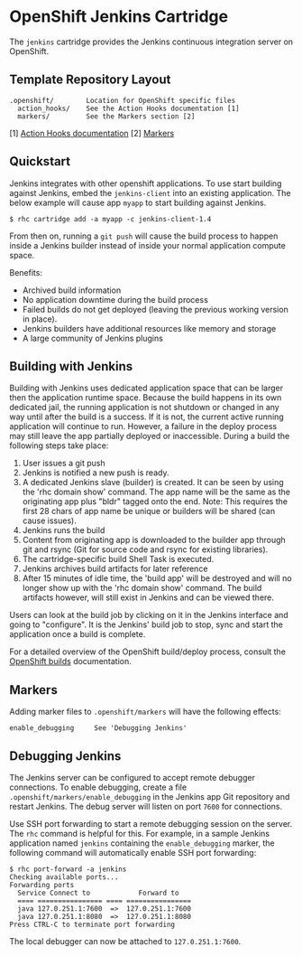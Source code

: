 # OpenShift Jenkins Cartridge

The `jenkins` cartridge provides the Jenkins continuous integration server on OpenShift.

## Template Repository Layout

    .openshift/        Location for OpenShift specific files
      action_hooks/    See the Action Hooks documentation [1]
      markers/         See the Markers section [2]

\[1\] [Action Hooks documentation](https://github.com/openshift/origin-server/blob/master/node/README.writing_applications.md#action-hooks)
\[2\] [Markers](#markers)


## Quickstart

Jenkins integrates with other openshift applications.  To use start building
against Jenkins, embed the `jenkins-client` into an existing application.  The
below example will cause app `myapp` to start building against Jenkins.

    $ rhc cartridge add -a myapp -c jenkins-client-1.4

From then on, running a `git push` will cause the build process to happen
inside a Jenkins builder instead of inside your normal application compute
space.

Benefits:

* Archived build information
* No application downtime during the build process
* Failed builds do not get deployed (leaving the previous working version in place). 
* Jenkins builders have additional resources like memory and storage
* A large community of Jenkins plugins

## Building with Jenkins

Building with Jenkins uses dedicated application space that can be larger
then the application runtime space.  Because the build happens in its own
dedicated jail, the running application is not shutdown or changed in any way
until after the build is a success.  If it is not, the current active running
application will continue to run.  However, a failure in the deploy process may
still leave the app partially deployed or inaccessible.  During a build the
following steps take place:

1. User issues a git push
2. Jenkins is notified a new push is ready.
3. A dedicated Jenkins slave (builder) is created.  It can be seen by using
   the 'rhc domain show' command.  The app name will be the same as the originating
   app plus "bldr" tagged onto the end.  Note:  This requires the first 28 chars
   of app name be unique or builders will be shared (can cause issues).
4. Jenkins runs the build
5. Content from originating app is downloaded to the builder app through git and rsync
   (Git for source code and rsync for existing libraries).
6. The cartridge-specific build Shell Task is executed.
7. Jenkins archives build artifacts for later reference
8. After 15 minutes of idle time, the 'build app' will be destroyed and will
   no longer show up with the 'rhc domain show' command.  The build artifacts
   however, will still exist in Jenkins and can be viewed there.

Users can look at the build job by clicking on it in the Jenkins interface and
going to "configure".  It is the Jenkins' build job to stop, sync and start the
application once a build is complete.

For a detailed overview of the OpenShift build/deploy process, consult the 
[OpenShift builds](https://github.com/openshift/origin-server/blob/master/node/README.writing_cartridges.md#openshift-builds)
documentation.

## Markers

Adding marker files to `.openshift/markers` will have the following effects:

    enable_debugging     See 'Debugging Jenkins'


## Debugging Jenkins

The Jenkins server can be configured to accept remote debugger connections. To enable
debugging, create a file `.openshift/markers/enable_debugging` in the Jenkins app
Git repository and restart Jenkins. The debug server will listen on port `7600` for
connections.

Use SSH port forwarding to start a remote debugging session on the server.
The `rhc` command is helpful for this. For example, in a sample Jenkins application
named `jenkins` containing the `enable_debugging` marker, the following command
will automatically enable SSH port forwarding:

    $ rhc port-forward -a jenkins
    Checking available ports...
    Forwarding ports
      Service Connect to            Forward to
      ==== ================ ==== ================
      java 127.0.251.1:7600  =>  127.0.251.1:7600
      java 127.0.251.1:8080  =>  127.0.251.1:8080
    Press CTRL-C to terminate port forwarding

The local debugger can now be attached to `127.0.251.1:7600`.
